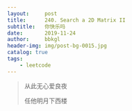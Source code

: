 ```yaml
---
layout:     post
title:      240. Search a 2D Matrix II
subtitle:   你快乐吗
date:       2019-11-24
author:     bbkgl
header-img: img/post-bg-0015.jpg
catalog: true
tags:
    - leetcode
---
```


>从此无心爱良夜
>
>任他明月下西楼



